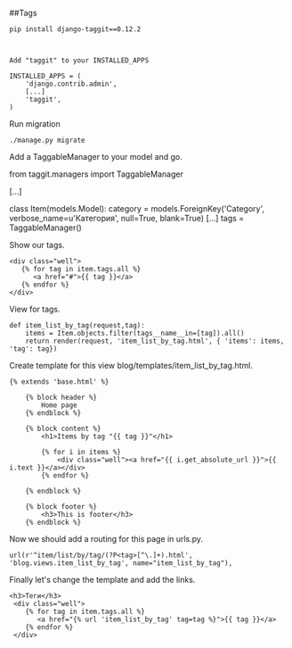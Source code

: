 ##Tags


    pip install django-taggit==0.12.2



    Add "taggit" to your INSTALLED_APPS

    INSTALLED_APPS = (
        'django.contrib.admin',
        [...]
        'taggit',
    )

Run migration

    ./manage.py migrate

Add a TaggableManager to your model and go.

from taggit.managers import TaggableManager

[...]

class Item(models.Model):
    category = models.ForeignKey('Category', verbose_name=u'Категория', null=True, blank=True)
    [...]
    tags = TaggableManager()
  
Show our tags.

    <div class="well">
       {% for tag in item.tags.all %}
          <a href="#">{{ tag }}</a>
       {% endfor %}
    </div>

View for tags.

    def item_list_by_tag(request,tag):
        items = Item.objects.filter(tags__name__in=[tag]).all()
        return render(request, 'item_list_by_tag.html', { 'items': items, 'tag': tag})

Create template for this view blog/templates/item_list_by_tag.html.

    {% extends 'base.html' %}

        {% block header %}
            Home page
        {% endblock %}

        {% block content %}
            <h1>Items by tag "{{ tag }}"</h1>

            {% for i in items %}
                <div class="well"><a href="{{ i.get_absolute_url }}">{{ i.text }}</a></div>
            {% endfor %}

        {% endblock %}

        {% block footer %}
            <h3>This is footer</h3>
        {% endblock %}

Now we should add a routing for this page in urls.py.

    url(r'^item/list/by/tag/(?P<tag>[^\.]+).html', 'blog.views.item_list_by_tag', name="item_list_by_tag"),

Finally let's change the template and add the links.

    <h3>Теги</h3>
     <div class="well">
        {% for tag in item.tags.all %}
           <a href="{% url 'item_list_by_tag' tag=tag %}">{{ tag }}</a>
        {% endfor %}
     </div>

